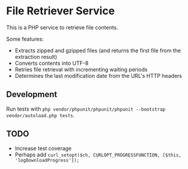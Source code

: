 # File Retriever Service

This is a PHP service to retrieve file contents.

Some features:

 - Extracts zipped and gzipped files (and returns the first file from the extraction result)
 - Converts contents into UTF-8
 - Retries file retrieval with incrementing waiting periods
 - Determines the last modification date from the URL's HTTP headers


## Development

Run tests with `php vendor/phpunit/phpunit/phpunit --bootstrap vendor/autoload.php tests`.


## TODO

 - Increase test coverage
 - Perhaps add `curl_setopt($ch, CURLOPT_PROGRESSFUNCTION, [$this, 'logDownloadProgress']);`
